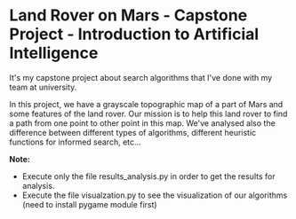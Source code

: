 # Land Rover on Mars - Capstone Project - Introduction to Artificial Intelligence

It's my capstone project about search algorithms that I've done with my team at university.

In this project, we have a grayscale topographic map of a part of Mars and some features of the land rover. Our mission is to help this land rover to find a path from one point to other point in this map. We've analysed also the difference between different types of algorithms, different heuristic functions for informed search, etc...

**Note:**
- Execute only the file results_analysis.py in order to get the results for analysis.
- Execute the file visualzation.py to see the visualization of our algorithms (need to install pygame module first)
